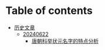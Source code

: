 # Table of contents

* [历史文章](articles/README.md)
  * [20240622](articles/20240622/README.md)
    * [唐朝科举状元名字的特点分析](articles/20240622/17190433937146.md)
